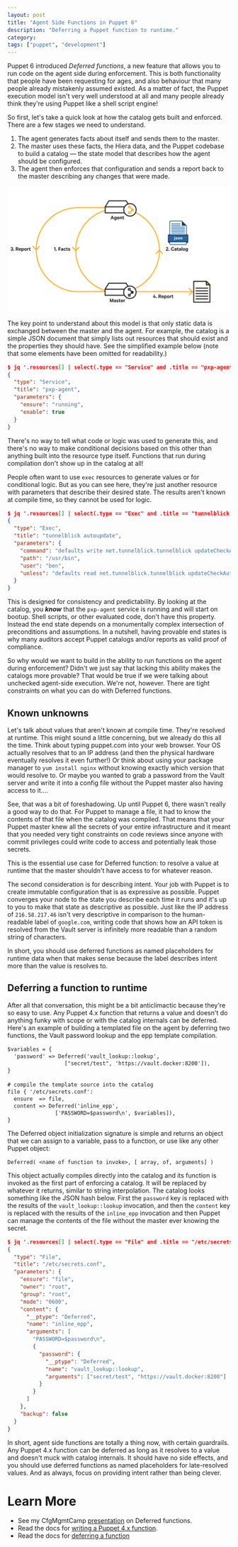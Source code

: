 ```yaml
---
layout: post
title: "Agent Side Functions in Puppet 6"
description: "Deferring a Puppet function to runtime."
category:
tags: ["puppet", "development"]
---
```


Puppet 6 introduced _Deferred functions_, a new feature that allows you to run code on the agent side during enforcement. This is both functionality that people have been requesting for ages, and also behaviour that many people already mistakenly assumed existed. As a matter of fact, the Puppet execution model isn't very well understood at all and many people already think they're using Puppet like a shell script engine!

So first, let's take a quick look at how the catalog gets built and enforced. There are a few stages we need to understand.



1. The agent generates facts about itself and sends them to the master.
2. The master uses these facts, the Hiera data, and the Puppet codebase to build a catalog — the state model that describes how the agent should be configured.
3. The agent then enforces that configuration and sends a report back to the master describing any changes that were made.


![Data flow during catalog compilation](/assets/images/DataFlowNodesJson.png "Data flow during catalog compilation.")


The key point to understand about this model is that only static data is exchanged between the master and the agent. For example, the catalog is a simple JSON document that simply lists out resources that should exist and the properties they should have. See the simplified example below (note that some elements have been omitted for readability.)


``` json
$ jq '.resources[] | select(.type == "Service" and .title == "pxp-agent")' catalog.json
{
  "type": "Service",
  "title": "pxp-agent",
  "parameters": {
    "ensure": "running",
    "enable": true
  }
}
```


There's no way to tell what code or logic was used to generate this, and there's no way to make conditional decisions based on this other than anything built into the resource type itself. Functions that run during compilation don't show up in the catalog at all!

People often want to use `exec` resources to generate values or for conditional logic. But as you can see here, they're just another resource with parameters that describe their desired state. The results aren't known at compile time, so they cannot be used for logic.


``` json
$ jq '.resources[] | select(.type == "Exec" and .title == "tunnelblick autoupdate")' catalog.json
{
  "type": "Exec",
  "title": "tunnelblick autoupdate",
  "parameters": {
    "command": "defaults write net.tunnelblick.tunnelblick updateCheckAutomatically -bool 'true'",
    "path": "/usr/bin",
    "user": "ben",
    "unless": "defaults read net.tunnelblick.tunnelblick updateCheckAutomatically | grep -q '1'"
  }
}
```


This is designed for consistency and predictability. By looking at the catalog, you **_know_** that the `pxp-agent` service is running and will start on bootup. Shell scripts, or other evaluated code, don't have this property. Instead the end state depends on a monumentally complex intersection of preconditions and assumptions. In a nutshell, having provable end states is why many auditors accept Puppet catalogs and/or reports as valid proof of compliance.

So why would we want to build in the ability to run functions on the agent during enforcement? Didn't we just say that lacking this ability makes the catalogs more provable? That would be true if we were talking about unchecked agent-side execution. We're not, however. There are tight constraints on what you can do with Deferred functions.


## Known unknowns

Let's talk about values that aren't known at compile time. They're resolved at runtime. This might sound a little concerning, but we already do this all the time. Think about typing puppet.com into your web browser. Your OS actually resolves that to an IP address (and then the physical hardware eventually resolves it even further!) Or think about using your package manager to `yum install nginx` without knowing exactly which version that would resolve to. Or maybe you wanted to grab a password from the Vault server and write it into a config file without the Puppet master also having access to it….

See, that was a bit of foreshadowing. Up until Puppet 6, there wasn't really a good way to do that. For Puppet to manage a file, it had to know the contents of that file when the catalog was compiled. That means that your Puppet master knew all the secrets of your entire infrastructure and it meant that you needed very tight constraints on code reviews since anyone with commit privileges could write code to access and potentially leak those secrets.

This is the essential use case for Deferred function: to resolve a value at runtime that the master shouldn't have access to for whatever reason.

The second consideration is for describing intent. Your job with Puppet is to create immutable configuration that is as expressive as possible. Puppet converges your node to the state you describe each time it runs and it's up to you to make that state as descriptive as possible. Just like the IP address of `216.58.217.46` isn't very descriptive in comparison to the human-readable label of `google.com`, writing code that shows how an API token is resolved from the Vault server is infinitely more readable than a random string of characters.

In short, you should use deferred functions as named placeholders for runtime data when that makes sense because the label describes intent more than the value is resolves to.


## Deferring a function to runtime

After all that conversation, this might be a bit anticlimactic because they're so easy to use. Any Puppet 4.x function that returns a value and doesn't do anything funky with scope or with the catalog internals can be deferred. Here's an example of building a templated file on the agent by deferring two functions, the Vault password lookup and the epp template compilation.


``` puppet
$variables = {
  'password' => Deferred('vault_lookup::lookup',
                  ["secret/test", 'https://vault.docker:8200']),
}

# compile the template source into the catalog
file { '/etc/secrets.conf':
  ensure  => file,
  content => Deferred('inline_epp',
               ['PASSWORD=$password\n', $variables]),
}
```


The Deferred object initialization signature is simple and returns an object that we can assign to a variable, pass to a function, or use like any other Puppet object:


``` puppet
Deferred( <name of function to invoke>, [ array, of, arguments] )
```


This object actually compiles directly into the catalog and its function is invoked as the first part of enforcing a catalog. It will be replaced by whatever it returns, similar to string interpolation. The catalog looks something like the JSON hash below. First the `password` key is replaced with the results of the `vault_lookup::lookup` invocation, and then the `content` key is replaced with the results of the `inline_epp` invocation and then Puppet can manage the contents of the file without the master ever knowing the secret.


``` json
$ jq '.resources[] | select(.type == "File" and .title == "/etc/secrets.conf")' catalog.json
{
  "type": "File",
  "title": "/etc/secrets.conf",
  "parameters": {
    "ensure": "file",
    "owner": "root",
    "group": "root",
    "mode": "0600",
    "content": {
      "__ptype": "Deferred",
      "name": "inline_epp",
      "arguments": [
        "PASSWORD=$password\n",
        {
          "password": {
            "__ptype": "Deferred",
            "name": "vault_lookup::lookup",
            "arguments": ["secret/test", "https://vault.docker:8200"]
          }
        }
      ]
    },
    "backup": false
  }
}
```


In short, agent side functions are totally a thing now, with certain guardrails. Any Puppet 4.x function can be deferred as long as it resolves to a value and doesn't muck with catalog internals. It should have no side effects, and you should use deferred functions as named placeholders for late-resolved values. And as always, focus on providing intent rather than being clever.


# Learn More

*   See my CfgMgmtCamp [presentation](https://binford2k.github.io/node_encrypt_deferred) on Deferred functions.
*   Read the docs for [writing a Puppet 4.x function](https://puppet.com/docs/puppet/latest/writing_custom_functions.html).
*   Read the docs for [deferring a function](https://puppet.com/docs/puppet/6.2/integrating_secrets_and_retrieving_agent-side_data.html)
